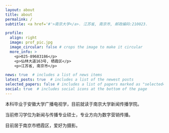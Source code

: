 ```yaml
---
layout: about
title: about
permalink: /
subtitle: <a href='#'>南京大学</a>. 江苏省, 南京市, 邮政编码:210023. 

profile:
  align: right
  image: prof_pic.jpg
  image_circular: false # crops the image to make it circular
  more_info: >
    <p>025-89683186</p>
    <p>仙林大道163号, 栖霞区</p>
    <p>江苏省, 南京市</p>

news: true  # includes a list of news items
latest_posts: true  # includes a list of the newest posts
selected_papers: false # includes a list of papers marked as "selected={true}"
social: true  # includes social icons at the bottom of the page
---
```


本科毕业于安徽大学广播电视学，目前就读于南京大学新闻传播学院。

当前修习学位为新闻与传播专业硕士，专业方向为数字营销传播。

目前居于南京市栖霞区，爱好为摄影。

